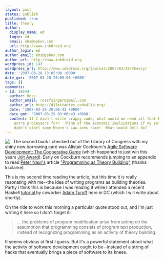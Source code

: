 ```yaml
---
layout: post
status: publish
published: true
title: theory
author:
  display_name: ed
  login: ed
  email: ehs@pobox.com
  url: http://www.inkdroid.org
author_login: ed
author_email: ehs@pobox.com
author_url: http://www.inkdroid.org
wordpress_id: 143
wordpress_url: http://www.inkdroid.org/journal/2007/03/28/theory/
date: '2007-03-28 13:05:08 +0000'
date_gmt: '2007-03-28 20:05:08 +0000'
tags: []
comments:
- id: 18644
  author: Ross
  author_email: rossfsinger@gmail.com
  author_url: http://dilettantes.code4lib.org/
  date: '2007-03-28 20:06:43 +0000'
  date_gmt: '2007-03-29 03:06:43 +0000'
  content: If I didn't write crappy code, what would we need all that RAM and those
    extra processors for?  Think of the economic implications if my software projects
    didn't start some Moore's Law arms race!  What would Dell do?
---
```


<p><a href="ttp://www.amazon.com/Agile-Software-Development-Cooperative-Game/dp/0321482751"><img style="border: medium none ; margin-right: 10px; float: left" src="http://alistair.cockburn.us/images/Asd2ecover.jpg" /></a>The second book I checked out of the Library of Congress with my shiny new borrowing card was Alistair Cockburn's <a href="http://www.amazon.com/Agile-Software-Development-Cooperative-Game/dp/0321482751">Agile Software Development: The Cooperative Game</a> (which happened to just win this years <a href="http://ec2.images-amazon.com/images/P/0321482751.01._AA240_SCLZZZZZZZ_.jpg">Jolt Award</a>). Early on Cockburn recommends jumping to an appendix to read <a href="http://en.wikipedia.org/wiki/Peter_Naur">Peter Naur's</a>  article <a href="http://web.archive.org/web/20080612143832/http://www.zafar.se:80/bkz/Articles/NaurProgrammingTheory">"Programming as Theory Building"</a> (thanks ksclarke).</p>
<p>This is my second time reading the article, but this time it is really resonating with me--the idea of writing programs as building theories. Partly I think this is because I was reading it while I attended a recent Haskell <a href="http://notes-on-haskell.blogspot.com/2007/03/haskell-cooks-tour.html">tutorial </a> by coworker <a href="http://notes-on-haskell.blogspot.com">Adam Turoff</a> here in DC (which I will write about shortly).</p>
<p>On the ride to work this morning a particular quote stood out, and I'm just writing it here so I don't forget it:</p>
<blockquote><p>... the problems of program modification  arise from acting on the assumption that programming consists of program text production, instead of recognizing programming as an activity of theory building.</p></blockquote>
<p>It seems obvious at first I guess. But it's a powerful statement about what the activity of software development ought to be--instead of a string of hacks that eventually brings a piece of software to its knees.</p>
